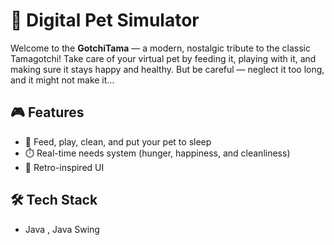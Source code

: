 # 🐾 Digital Pet Simulator

Welcome to the **GotchiTama** — a modern, nostalgic tribute to the classic Tamagotchi! Take care of your virtual pet by feeding it, playing with it, and making sure it stays happy and healthy. But be careful — neglect it too long, and it might not make it...

## 🎮 Features

- 🐶 Feed, play, clean, and put your pet to sleep
- ⏱️ Real-time needs system (hunger, happiness, and cleanliness)
- 👾 Retro-inspired UI
  
## 🛠️ Tech Stack

- Java , Java Swing 

